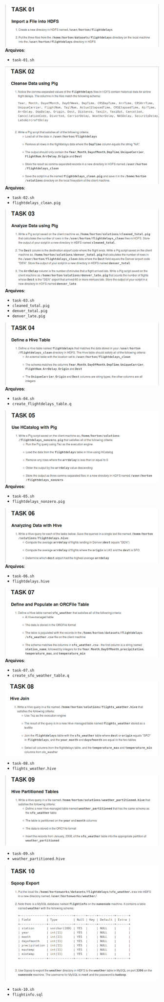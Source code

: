 ![Task 01](https://github.com/alvarofpp/4linux-curso-hadoop/blob/master/tasks/task-01.jpeg)
**Arquivos**:
- `task-01.sh`

![Task 02](https://github.com/alvarofpp/4linux-curso-hadoop/blob/master/tasks/task-02.jpeg)
**Arquivos**:
- `task-02.sh`
- `flightdelays_clean.pig`

![Task 03](https://github.com/alvarofpp/4linux-curso-hadoop/blob/master/tasks/task-03.jpeg)
**Arquivos**:
- `task-03.sh`
- `cleaned_total.pig`
- `denver_total.pig`
- `denver_late.pig`

![Task 04](https://github.com/alvarofpp/4linux-curso-hadoop/blob/master/tasks/task-04.jpeg)
**Arquivos**:
- `task-04.sh`
- `create_flightdelays_table.q`

![Task 05](https://github.com/alvarofpp/4linux-curso-hadoop/blob/master/tasks/task-05.jpeg)
**Arquivos**:
- `task-05.sh`
- `flightdelays_nonzero.pig`

![Task 06](https://github.com/alvarofpp/4linux-curso-hadoop/blob/master/tasks/task-06.jpeg)
**Arquivos**:
- `task-06.sh`
- `flightdelays.hive`

![Task 07](https://github.com/alvarofpp/4linux-curso-hadoop/blob/master/tasks/task-07.jpeg)
**Arquivos**:
- `task-07.sh`
- `create_sfo_weather_table.q`

![Task 08](https://github.com/alvarofpp/4linux-curso-hadoop/blob/master/tasks/task-08.jpeg)
- `task-08.sh`
- `flights_weather.hive`

![Task 09](https://github.com/alvarofpp/4linux-curso-hadoop/blob/master/tasks/task-09.jpeg)
- `task-09.sh`
- `weather_partitioned.hive`

![Task 10](https://github.com/alvarofpp/4linux-curso-hadoop/blob/master/tasks/task-10.jpeg)
- `task-10.sh`
- `flightinfo.sql`
